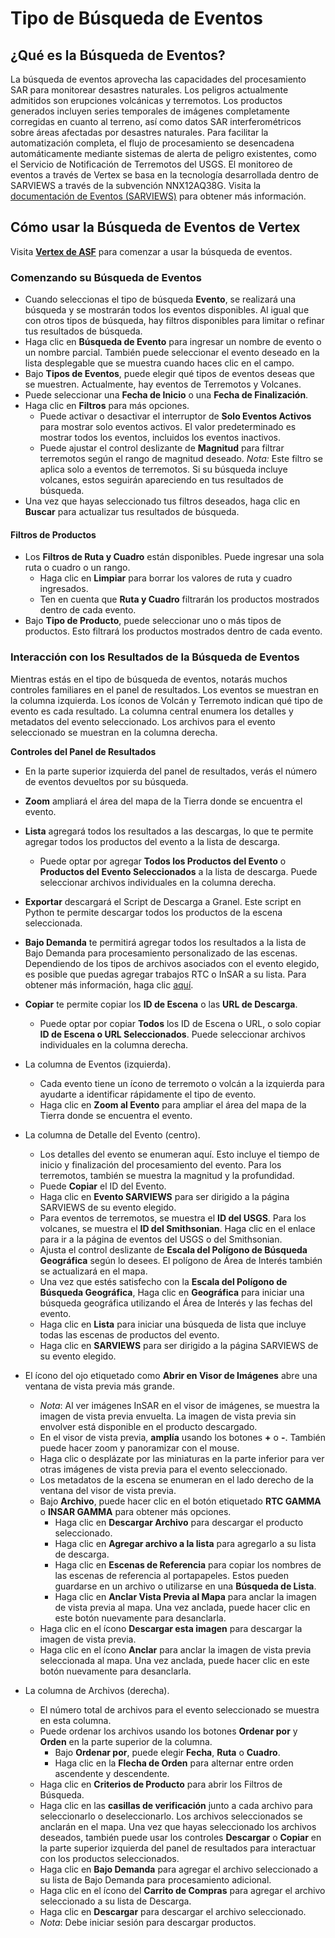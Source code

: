 # Tipo de Búsqueda de Eventos

## ¿Qué es la Búsqueda de Eventos?
La búsqueda de eventos aprovecha las capacidades del procesamiento SAR para monitorear desastres naturales. Los peligros actualmente admitidos son erupciones volcánicas y terremotos. Los productos generados incluyen series temporales de imágenes completamente corregidas en cuanto al terreno, así como datos SAR interferométricos sobre áreas afectadas por desastres naturales. Para facilitar la automatización completa, el flujo de procesamiento se desencadena automáticamente mediante sistemas de alerta de peligro existentes, como el Servicio de Notificación de Terremotos del USGS. El monitoreo de eventos a través de Vertex se basa en la tecnología desarrollada dentro de SARVIEWS a través de la subvención NNX12AQ38G. Visita la [documentación de Eventos (SARVIEWS)](/datasets/events_about) para obtener más información.

## Cómo usar la Búsqueda de Eventos de Vertex
Visita **[Vertex de ASF](https://search.asf.alaska.edu)** para comenzar a usar la búsqueda de eventos.

### **Comenzando su Búsqueda de Eventos**

- Cuando seleccionas el tipo de búsqueda **Evento**, se realizará una búsqueda y se mostrarán todos los eventos disponibles. Al igual que con otros tipos de búsqueda, hay filtros disponibles para limitar o refinar tus resultados de búsqueda.
- Haga clic en **Búsqueda de Evento** para ingresar un nombre de evento o un nombre parcial. También puede seleccionar el evento deseado en la lista desplegable que se muestra cuando haces clic en el campo.
- Bajo **Tipos de Eventos**, puede elegir qué tipos de eventos deseas que se muestren. Actualmente, hay eventos de Terremotos y Volcanes.
- Puede seleccionar una **Fecha de Inicio** o una **Fecha de Finalización**.
- Haga clic en **Filtros** para más opciones.
	- Puede activar o desactivar el interruptor de **Solo Eventos Activos** para mostrar solo eventos activos. El valor predeterminado es mostrar todos los eventos, incluidos los eventos inactivos.
	- Puede ajustar el control deslizante de **Magnitud** para filtrar terremotos según el rango de magnitud deseado. *Nota:* Este filtro se aplica solo a eventos de terremotos. Si su búsqueda incluye volcanes, estos seguirán apareciendo en tus resultados de búsqueda.
- Una vez que hayas seleccionado tus filtros deseados, haga clic en **Buscar** para actualizar tus resultados de búsqueda.

#### **Filtros de Productos**
- Los **Filtros de Ruta y Cuadro** están disponibles. Puede ingresar una sola ruta o cuadro o un rango.
	- Haga clic en **Limpiar** para borrar los valores de ruta y cuadro ingresados.
	- Ten en cuenta que **Ruta y Cuadro** filtrarán los productos mostrados dentro de cada evento.
- Bajo **Tipo de Producto**, puede seleccionar uno o más tipos de productos. Esto filtrará los productos mostrados dentro de cada evento.

### **Interacción con los Resultados de la Búsqueda de Eventos**
Mientras estás en el tipo de búsqueda de eventos, notarás muchos controles familiares en el panel de resultados. Los eventos se muestran en la columna izquierda. Los íconos de Volcán y Terremoto indican qué tipo de evento es cada resultado. La columna central enumera los detalles y metadatos del evento seleccionado. Los archivos para el evento seleccionado se muestran en la columna derecha.

**Controles del Panel de Resultados**

- En la parte superior izquierda del panel de resultados, verás el número de eventos devueltos por su búsqueda.
- **Zoom** ampliará el área del mapa de la Tierra donde se encuentra el evento.
- **Lista** agregará todos los resultados a las descargas, lo que te permite agregar todos los productos del evento a la lista de descarga.
	- Puede optar por agregar **Todos los Productos del Evento** o **Productos del Evento Seleccionados** a la lista de descarga. Puede seleccionar archivos individuales en la columna derecha.
- **Exportar** descargará el Script de Descarga a Granel. Este script en Python te permite descargar todos los productos de la escena seleccionada.
- **Bajo Demanda** te permitirá agregar todos los resultados a la lista de Bajo Demanda para procesamiento personalizado de las escenas. Dependiendo de los tipos de archivos asociados con el evento elegido, es posible que puedas agregar trabajos RTC o InSAR a su lista. Para obtener más información, haga clic [aquí](https://hyp3-docs.asf.alaska.edu/using/vertex/).
- **Copiar** te permite copiar los **ID de Escena** o las **URL de Descarga**.
	- Puede optar por copiar **Todos** los ID de Escena o URL, o solo copiar **ID de Escena o URL Seleccionados**. Puede seleccionar archivos individuales en la columna derecha.
- La columna de Eventos (izquierda).
	- Cada evento tiene un ícono de terremoto o volcán a la izquierda para ayudarte a identificar rápidamente el tipo de evento.
	- Haga clic en **Zoom al Evento** para ampliar el área del mapa de la Tierra donde se encuentra el evento.
- La columna de Detalle del Evento (centro).
	- Los detalles del evento se enumeran aquí. Esto incluye el tiempo de inicio y finalización del procesamiento del evento. Para los terremotos, también se muestra la magnitud y la profundidad.
	- Puede **Copiar** el ID del Evento.
	- Haga clic en **Evento SARVIEWS** para ser dirigido a la página SARVIEWS de su evento elegido.
	- Para eventos de terremotos, se muestra el **ID del USGS**. Para los volcanes, se muestra el **ID del Smithsonian**. Haga clic en el enlace para ir a la página de eventos del USGS o del Smithsonian.
	- Ajusta el control deslizante de **Escala del Polígono de Búsqueda Geográfica** según lo desees. El polígono de Área de Interés también se actualizará en el mapa.
	- Una vez que estés satisfecho con la **Escala del Polígono de Búsqueda Geográfica**, Haga clic en **Geográfica** para iniciar una búsqueda geográfica utilizando el Área de Interés y las fechas del evento.
	- Haga clic en **Lista** para iniciar una búsqueda de lista que incluye todas las escenas de productos del evento.
	- Haga clic en **SARVIEWS** para ser dirigido a la página SARVIEWS de su evento elegido.

- El ícono del ojo etiquetado como **Abrir en Visor de Imágenes** abre una ventana de vista previa más grande.
    - *Nota*: Al ver imágenes InSAR en el visor de imágenes, se muestra la imagen de vista previa envuelta. La imagen de vista previa sin envolver está disponible en el producto descargado.
    - En el visor de vista previa, **amplía** usando los botones **+** o **-**. También puede hacer zoom y panoramizar con el mouse.
    - Haga clic o desplázate por las miniaturas en la parte inferior para ver otras imágenes de vista previa para el evento seleccionado.
    - Los metadatos de la escena se enumeran en el lado derecho de la ventana del visor de vista previa.
    - Bajo **Archivo**, puede hacer clic en el botón etiquetado **RTC GAMMA** o **INSAR GAMMA** para obtener más opciones.
        - Haga clic en **Descargar Archivo** para descargar el producto seleccionado.
        - Haga clic en **Agregar archivo a la lista** para agregarlo a su lista de descarga.
        - Haga clic en **Escenas de Referencia** para copiar los nombres de las escenas de referencia al portapapeles. Estos pueden guardarse en un archivo o utilizarse en una **Búsqueda de Lista**.
        - Haga clic en **Anclar Vista Previa al Mapa** para anclar la imagen de vista previa al mapa. Una vez anclada, puede hacer clic en este botón nuevamente para desanclarla.
    - Haga clic en el ícono **Descargar esta imagen** para descargar la imagen de vista previa.
    - Haga clic en el ícono **Anclar** para anclar la imagen de vista previa seleccionada al mapa. Una vez anclada, puede hacer clic en este botón nuevamente para desanclarla.
- La columna de Archivos (derecha).
    - El número total de archivos para el evento seleccionado se muestra en esta columna.
    - Puede ordenar los archivos usando los botones **Ordenar por** y **Orden** en la parte superior de la columna.
        - Bajo **Ordenar por**, puede elegir **Fecha**, **Ruta** o **Cuadro**.
        - Haga clic en la **Flecha de Orden** para alternar entre orden ascendente y descendente.
    - Haga clic en **Criterios de Producto** para abrir los Filtros de Búsqueda.
    - Haga clic en las **casillas de verificación** junto a cada archivo para seleccionarlo o deseleccionarlo. Los archivos seleccionados se anclarán en el mapa. Una vez que hayas seleccionado los archivos deseados, también puede usar los controles **Descargar** o **Copiar** en la parte superior izquierda del panel de resultados para interactuar con los productos seleccionados.
    - Haga clic en **Bajo Demanda** para agregar el archivo seleccionado a su lista de Bajo Demanda para procesamiento adicional.
    - Haga clic en el ícono del **Carrito de Compras** para agregar el archivo seleccionado a su lista de Descarga.
    - Haga clic en **Descargar** para descargar el archivo seleccionado.
    - *Nota*: Debe iniciar sesión para descargar productos.

